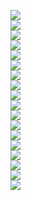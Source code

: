 <img src='f7205881-3904-42ec-ab2c-04f36fa24785_0.png'><br><img src='f7205881-3904-42ec-ab2c-04f36fa24785_1.png'><br><img src='f7205881-3904-42ec-ab2c-04f36fa24785_2.png'><br><img src='f7205881-3904-42ec-ab2c-04f36fa24785_3.png'><br><img src='f7205881-3904-42ec-ab2c-04f36fa24785_4.png'><br><img src='f7205881-3904-42ec-ab2c-04f36fa24785_5.png'><br><img src='f7205881-3904-42ec-ab2c-04f36fa24785_6.png'><br><img src='f7205881-3904-42ec-ab2c-04f36fa24785_7.png'><br><img src='f7205881-3904-42ec-ab2c-04f36fa24785_8.png'><br><img src='f7205881-3904-42ec-ab2c-04f36fa24785_9.png'><br><img src='f7205881-3904-42ec-ab2c-04f36fa24785_10.png'><br><img src='f7205881-3904-42ec-ab2c-04f36fa24785_11.png'><br><img src='f7205881-3904-42ec-ab2c-04f36fa24785_12.png'><br><img src='f7205881-3904-42ec-ab2c-04f36fa24785_13.png'><br><img src='f7205881-3904-42ec-ab2c-04f36fa24785_14.png'><br><img src='f7205881-3904-42ec-ab2c-04f36fa24785_15.png'><br><img src='f7205881-3904-42ec-ab2c-04f36fa24785_16.png'><br><img src='f7205881-3904-42ec-ab2c-04f36fa24785_17.png'><br>